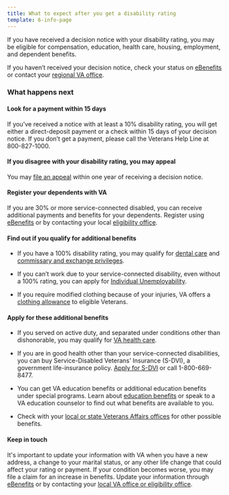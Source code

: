 ```yaml
---
title: What to expect after you get a disability rating
template: 6-info-page
---
```


If you have received a decision notice with your disability rating, you may be eligible for compensation, education, health care, housing, employment, and dependent benefits.  

If you haven’t received your decision notice, check your status on [eBenefits](https://www.ebenefits.va.gov/ebenefits/about/feature?feature=va-letters) or contact your [regional VA office](/facility-locator/). 


### What happens next

#### Look for a payment within 15 days  
If you’ve received a notice with at least a 10% disability rating, you will get either a direct-deposit payment or a check within 15 days of your decision notice. If you don’t get a payment, please call the Veterans Help Line at 800-827-1000.  

#### If you disagree with your disability rating, you may appeal 
You may [file an appeal](/disability-benefits/claims-appeal/) within one year of receiving a decision notice. 

#### Register your dependents with VA  
If you are 30% or more service-connected disabled, you can receive additional payments and benefits for your dependents. Register using [eBenefits](https://www.ebenefits.va.gov/ebenefits/about/feature?feature=dependent-compensation) or by contacting your local [eligibility office](/facility-locator/). 

#### Find out if you qualify for additional benefits 

- If you have a 100% disability rating, you may qualify for [dental care](/disability-benefits/conditions/special-claims/dentistry/) and [commissary and exchange privileges](http://www.militaryonesource.mil/shopping?content_id=268500).
- If you can’t work due to your service-connected disability, even without a 100% rating, you can apply for [Individual Unemployability](/disability-benefits/conditions/special-claims/individual-unemployability/).

- If you require modified clothing because of your injuries, VA offers a [clothing allowance](/disability-benefits/conditions/special-claims/clothing/) to eligible Veterans.


#### Apply for these additional benefits
- If you served on active duty, and separated under conditions other than dishonorable, you may qualify for [VA health care](https://www.vets.gov/healthcare/apply/).

- If you are in good health other than your service-connected disabilities, you can buy Service-Disabled Veterans’ Insurance (S-DVI), a government life-insurance policy. [Apply for S-DVI](/life-insurance/S-DVI) or call 1-800-669-8477. 

- You can get VA education benefits or additional education benefits under special programs. Learn about [education benefits](/education) or speak to a VA education counselor to find out what benefits are available to you.   

- Check with your [local or state Veterans Affairs offices](http://www.va.gov/statedva.htm) for other possible benefits.  

#### Keep in touch 
It's important to update your information with VA when you have a new address, a change to your marital status, or any other life change that could affect your rating or payment. If your condition becomes worse, you may file a claim for an increase in benefits. Update your information through [eBenefits]( https://www.ebenefits.va.gov/ebenefits/about/feature?feature=dependent-compensation) or by contacting your [local VA office or eligibility office](/facility-locator/).
